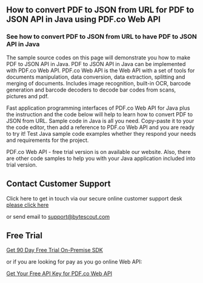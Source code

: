 ## How to convert PDF to JSON from URL for PDF to JSON API in Java using PDF.co Web API

### See how to convert PDF to JSON from URL to have PDF to JSON API in Java

The sample source codes on this page will demonstrate you how to make PDF to JSON API in Java. PDF to JSON API in Java can be implemented with PDF.co Web API. PDF.co Web API is the Web API with a set of tools for documents manipulation, data conversion, data extraction, splitting and merging of documents. Includes image recognition, built-in OCR, barcode generation and barcode decoders to decode bar codes from scans, pictures and pdf.

Fast application programming interfaces of PDF.co Web API for Java plus the instruction and the code below will help to learn how to convert PDF to JSON from URL. Sample code in Java is all you need. Copy-paste it to your the code editor, then add a reference to PDF.co Web API and you are ready to try it! Test Java sample code examples whether they respond your needs and requirements for the project.

PDF.co Web API - free trial version is on available our website. Also, there are other code samples to help you with your Java application included into trial version.

## Contact Customer Support

Click here to get in touch via our secure online customer support desk [please click here](https://bytescout.zendesk.com/hc/en-us/requests/new?subject=PDF.co%20Web%20API%20Question)

or send email to [support@bytescout.com](mailto:support@bytescout.com?subject=PDF.co%20Web%20API%20Question) 

## Free Trial

[Get 90 Day Free Trial On-Premise SDK](https://bytescout.com/download/web-installer?utm_source=github-readme)

or if you are looking for pay as you go online Web API:

[Get Your Free API Key for PDF.co Web API](https://pdf.co/documentation/api?utm_source=github-readme)
